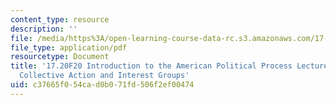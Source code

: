 ```yaml
---
content_type: resource
description: ''
file: /media/https%3A/open-learning-course-data-rc.s3.amazonaws.com/17-20-introduction-to-the-american-political-process-fall-2020/c37665f054cad0b071fd506f2ef00474_MIT17_20F20_lec4.pdf
file_type: application/pdf
resourcetype: Document
title: '17.20F20 Introduction to the American Political Process Lecture Slides 4:
  Collective Action and Interest Groups'
uid: c37665f0-54ca-d0b0-71fd-506f2ef00474
---
```

